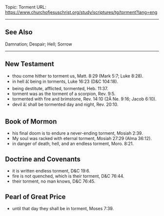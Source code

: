 Topic: Torment
URL: https://www.churchofjesuschrist.org/study/scriptures/tg/torment?lang=eng

---

## See Also

Damnation; Despair; Hell; Sorrow

---

## New Testament

- thou come hither to torment us, Matt. 8:29 (Mark 5:7; Luke 8:28).
- in hell â¦ being in torments, Luke 16:23 (D&C 104:18).
- being destitute, afflicted, tormented, Heb. 11:37.
- torment was as the torment of a scorpion, Rev. 9:5.
- tormented with fire and brimstone, Rev. 14:10 (2Â Ne. 9:16; Jacob 6:10).
- devil â¦ shall be tormented day and night, Rev. 20:10.

## Book of Mormon

- his final doom is to endure a never-ending torment, Mosiah 2:39.
- My soul was racked with eternal torment, Mosiah 27:29 (Alma 36:12).
- in danger of death, hell, and an endless torment, Moro. 8:21.

## Doctrine and Covenants

- it is written endless torment, D&C 19:6.
- fire is not quenched, which is their torment, D&C 76:44.
- their torment, no man knows, D&C 76:45.

## Pearl of Great Price

- until that day they shall be in torment, Moses 7:39.

